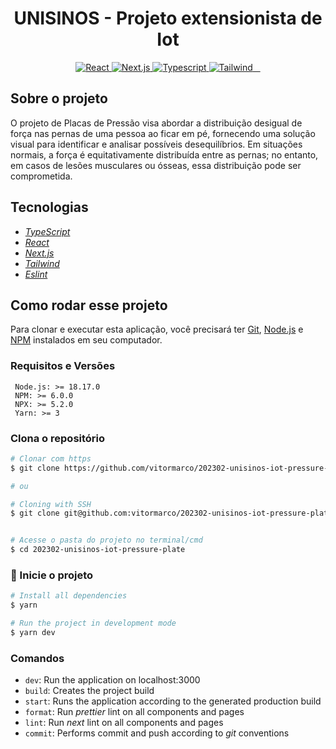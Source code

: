 <h1 align="center">
  UNISINOS - Projeto extensionista de Iot
</h1>

<p align="center">
  <a target="_blank" href="https://react.dev/">
    <img alt="React" src="https://img.shields.io/badge/react-%2323272f.svg?style=for-the-badge&logo=react&logoColor=%23149eca" />
  </a>
  <a target="_blank" href="https://nextjs.org/">
    <img alt="Next.js" src="https://img.shields.io/badge/next.js-%23000000.svg?style=for-the-badge&logo=next.js&logoColor=%23FFFFFF" />
  </a>
  <a target="_blank" href="https://www.typescriptlang.org/">
    <img alt="Typescript" src="https://img.shields.io/badge/typescript-%233178C6.svg?style=for-the-badge&logo=typescript&logoColor=%23FFFFFF" />
  </a>
  <a target="_blank" href="https://tailwindcss.com/">
    <img alt="Tailwind" src="https://img.shields.io/badge/tailwind%20css-%230ea5e9.svg?style=for-the-badge&logo=tailwind%20css&logoColor=%23FFFFFF" />
  </a>
</p>

## Sobre o projeto

O projeto de Placas de Pressão visa abordar a distribuição desigual de força nas pernas de uma pessoa ao ficar em pé, fornecendo uma solução visual para identificar e analisar possíveis desequilíbrios. Em situações normais, a força é equitativamente distribuída entre as pernas; no entanto, em casos de lesões musculares ou ósseas, essa distribuição pode ser comprometida.

## Tecnologias

- _[TypeScript](https://www.typescriptlang.org/)_
- _[React](https://react.dev/)_
- _[Next.js](https://nextjs.org/)_
- _[Tailwind](https://tailwindcss.com/)_
- _[Eslint](https://eslint.org/)_

## Como rodar esse projeto

Para clonar e executar esta aplicação, você precisará ter [Git](https://git-scm.com), [Node.js](https://nodejs.org/pt-br/) e [NPM](https://www.npmjs.com/) instalados em seu computador.

### Requisitos e Versões

     Node.js: >= 18.17.0
     NPM: >= 6.0.0
     NPX: >= 5.2.0
     Yarn: >= 3

### Clona o repositório

```bash
# Clonar com https
$ git clone https://github.com/vitormarco/202302-unisinos-iot-pressure-plate.git

# ou

# Cloning with SSH
$ git clone git@github.com:vitormarco/202302-unisinos-iot-pressure-plate.git


# Acesse o pasta do projeto no terminal/cmd
$ cd 202302-unisinos-iot-pressure-plate
```

### 🚀 Inicie o projeto

```bash
# Install all dependencies
$ yarn

# Run the project in development mode
$ yarn dev
```

### Comandos

- `dev`: Run the application on localhost:3000
- `build`: Creates the project build
- `start`: Runs the application according to the generated production build
- `format`: Run _prettier_ lint on all components and pages
- `lint`: Run _next_ lint on all components and pages
- `commit`: Performs commit and push according to _git_ conventions
